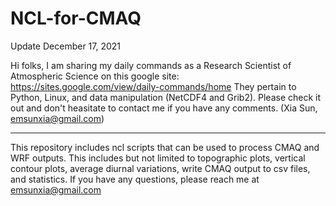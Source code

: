 # NCL-for-CMAQ
Update December 17, 2021

Hi folks, I am sharing my daily commands as a Research Scientist of Atmospheric Science on this google site: https://sites.google.com/view/daily-commands/home 
They pertain to Python, Linux, and data manipulation (NetCDF4 and Grib2). Please check it out and don't heasitate to contact me if you have any comments. (Xia Sun, emsunxia@gmail.com)

-----------------------------
This repository includes ncl scripts that can be used to process CMAQ and WRF outputs. This includes but not limited to topographic plots, vertical contour plots,  average diurnal variations, write CMAQ output to csv files, and statistics. If you have any questions, please reach me at emsunxia@gmail.com
